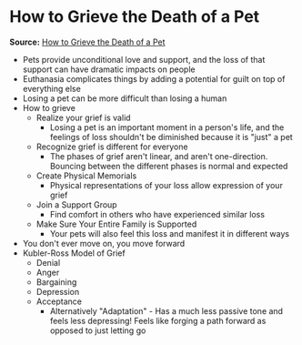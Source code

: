 # How to Grieve the Death of a Pet
**Source:** [How to Grieve the Death of a Pet](https://health.clevelandclinic.org/grieving-the-loss-of-a-pet/)

- Pets provide unconditional love and support, and the loss of that support can have dramatic impacts on people
- Euthanasia complicates things by adding a potential for guilt on top of everything else
- Losing a pet can be more difficult than losing a human
- How to grieve
	- Realize your grief is valid
		- Losing a pet is an important moment in a person's life, and the feelings of loss shouldn't be diminished because it is "just" a pet 
	- Recognize grief is different for everyone
		- The phases of grief aren't linear, and aren't one-direction. Bouncing between the different phases is normal and expected
	- Create Physical Memorials
		- Physical representations of your loss allow expression of your grief
	- Join a Support Group
		- Find comfort in others who have experienced similar loss
	- Make Sure Your Entire Family is Supported
		- Your pets will also feel this loss and manifest it in different ways
- You don't ever move on, you move forward
- Kubler-Ross Model of Grief
	- Denial
	- Anger
	- Bargaining
	- Depression
	- Acceptance
		- Alternatively "Adaptation" - Has a much less passive tone and feels less depressing! Feels like forging a path forward as opposed to just letting go